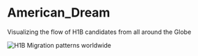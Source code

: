 # American_Dream
Visualizing the flow of H1B candidates from all around the Globe

![H1B Migration patterns worldwide](H1B.png)
